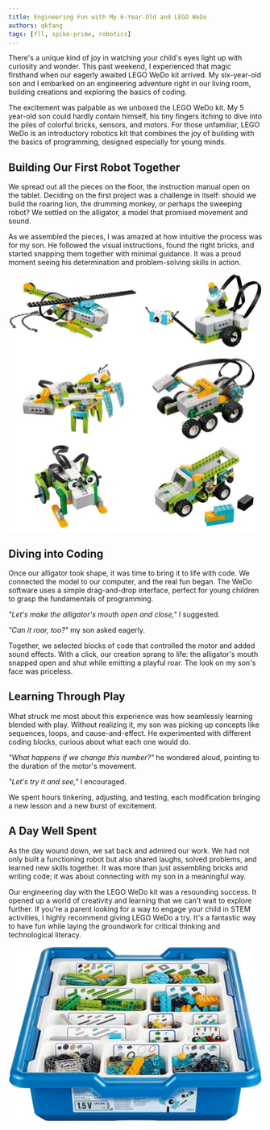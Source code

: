 ```yaml
---
title: Engineering Fun with My 6-Year-Old and LEGO WeDo
authors: qkfang
tags: [fll, spike-prime, robotics]
---
```



There's a unique kind of joy in watching your child's eyes light up with curiosity and wonder. This past weekend, I experienced that magic firsthand when our eagerly awaited LEGO WeDo kit arrived. My six-year-old son and I embarked on an engineering adventure right in our living room, building creations and exploring the basics of coding. 

The excitement was palpable as we unboxed the LEGO WeDo kit. My 5 year-old son could hardly contain himself, his tiny fingers itching to dive into the piles of colorful bricks, sensors, and motors. For those unfamiliar, LEGO WeDo is an introductory robotics kit that combines the joy of building with the basics of programming, designed especially for young minds.

## Building Our First Robot Together

We spread out all the pieces on the floor, the instruction manual open on the tablet. Deciding on the first project was a challenge in itself: should we build the roaring lion, the drumming monkey, or perhaps the sweeping robot? We settled on the alligator, a model that promised movement and sound.

As we assembled the pieces, I was amazed at how intuitive the process was for my son. He followed the visual instructions, found the right bricks, and started snapping them together with minimal guidance. It was a proud moment seeing his determination and problem-solving skills in action.

![alt text](images/wedo-robot.png)

## Diving into Coding

Once our alligator took shape, it was time to bring it to life with code. We connected the model to our computer, and the real fun began. The WeDo software uses a simple drag-and-drop interface, perfect for young children to grasp the fundamentals of programming.

*"Let's make the alligator's mouth open and close,"* I suggested.

*"Can it roar, too?"* my son asked eagerly.

Together, we selected blocks of code that controlled the motor and added sound effects. With a click, our creation sprang to life: the alligator's mouth snapped open and shut while emitting a playful roar. The look on my son's face was priceless.

## Learning Through Play

What struck me most about this experience was how seamlessly learning blended with play. Without realizing it, my son was picking up concepts like sequences, loops, and cause-and-effect. He experimented with different coding blocks, curious about what each one would do.

*"What happens if we change this number?"* he wondered aloud, pointing to the duration of the motor's movement.

*"Let's try it and see,"* I encouraged.

We spent hours tinkering, adjusting, and testing, each modification bringing a new lesson and a new burst of excitement.

## A Day Well Spent

As the day wound down, we sat back and admired our work. We had not only built a functioning robot but also shared laughs, solved problems, and learned new skills together. It was more than just assembling bricks and writing code; it was about connecting with my son in a meaningful way.

Our engineering day with the LEGO WeDo kit was a resounding success. It opened up a world of creativity and learning that we can't wait to explore further. If you're a parent looking for a way to engage your child in STEM activities, I highly recommend giving LEGO WeDo a try. It's a fantastic way to have fun while laying the groundwork for critical thinking and technological literacy.

![alt text](images/wedo-kit.png)
